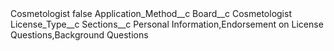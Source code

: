 <?xml version="1.0" encoding="UTF-8"?>
<CustomMetadata xmlns="http://soap.sforce.com/2006/04/metadata" xmlns:xsi="http://www.w3.org/2001/XMLSchema-instance" xmlns:xsd="http://www.w3.org/2001/XMLSchema">
    <label>Cosmetologist</label>
    <protected>false</protected>
    <values>
        <field>Application_Method__c</field>
        <value xsi:nil="true"/>
    </values>
    <values>
        <field>Board__c</field>
        <value xsi:type="xsd:string">Cosmetologist</value>
    </values>
    <values>
        <field>License_Type__c</field>
        <value xsi:nil="true"/>
    </values>
    <values>
        <field>Sections__c</field>
        <value xsi:type="xsd:string">Personal Information,Endorsement on License Questions,Background Questions</value>
    </values>
</CustomMetadata>
